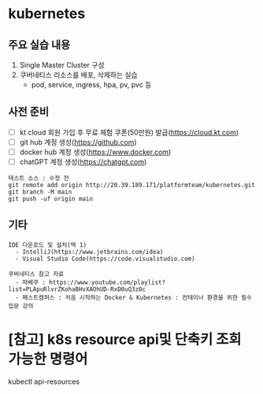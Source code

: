 # kubernetes



## 주요 실습 내용

1. Single Master Cluster 구성 
2. 쿠버네티스 리소스를 배포, 삭제하는 실습
   - pod, service, ingress, hpa, pv, pvc 등


## 사전 준비

- [ ] kt cloud 회원 가입 후 무료 체험 쿠폰(50만원) 발급(https://cloud.kt.com)
- [ ] git hub 계정 생성(https://github.com)
- [ ] docker hub 계정 생성(https://www.docker.com)
- [ ] chatGPT 계정 생성(https://chatgpt.com)

```
테스트 소스 : 수정 전
git remote add origin http://20.39.189.171/platformteam/kubernetes.git
git branch -M main
git push -uf origin main
```

## 기타

```
IDE 다운로드 및 설치(택 1)
  - IntelliJ(https://www.jetbrains.com/idea)
  - Visual Studio Code(https://code.visualstudio.com)

쿠버네티스 참고 자료
  - 따베쿠 : https://www.youtube.com/playlist?list=PLApuRlvrZKohaBHvXAOhUD-RxD0uQ3z0c
  - 페스트캠퍼스 : 처음 시작하는 Docker & Kubernetes : 컨테이너 환경을 위한 필수 입문 강의 
```

# [참고] k8s resource api및 단축키 조회 가능한 명령어
kubectl api-resources